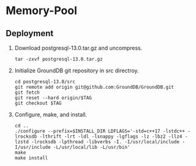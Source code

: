 # Memory-Pool

## Deployment

1. Download postgresql-13.0.tar.gz and uncompress.

   ```
   tar -zxvf postgresql-13.0.tar.gz
   ```

2. Initialize GroundDB git repository in src directroy.

   ```
   cd postgresql-13.0/src
   git remote add origin git@github.com:GroundDB/GroundDB.git
   git fetch
   git reset --hard origin/$TAG
   git checkout $TAG
   ```

3. Configure, make, and install.

   ```
   cd ..
   ./configure --prefix=$INSTALL_DIR LDFLAGS='-std=c++17 -lstdc++ -lrocksdb -lthrift -lrt -ldl -lsnappy -lgflags -lz -lbz2 -llz4 -lzstd -lrocksdb -lpthread -libverbs -I. -I/usr/local/include -I/usr/include -L/usr/local/lib -L/usr/bin'
   make
   make install
   ```

